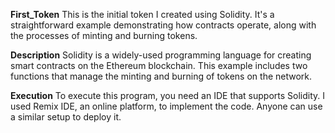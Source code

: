 **First_Token**
This is the initial token I created using Solidity. It's a straightforward example demonstrating how contracts operate, along with the processes of minting and burning tokens.

**Description**
Solidity is a widely-used programming language for creating smart contracts on the Ethereum blockchain. This example includes two functions that manage the minting and burning of tokens on the network.

**Execution**
To execute this program, you need an IDE that supports Solidity. I used Remix IDE, an online platform, to implement the code. Anyone can use a similar setup to deploy it.
